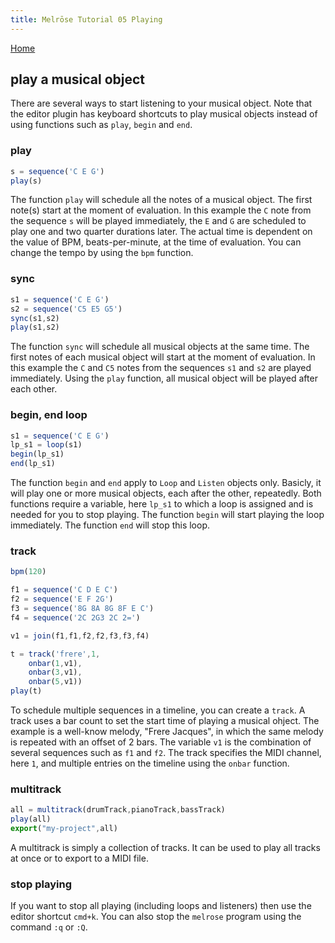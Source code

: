 ```yaml
---
title: Melrōse Tutorial 05 Playing
---
```


[Home](https://emicklei.github.io/melrose)

## play a musical object

There are several ways to start listening to your musical object.
Note that the editor plugin has keyboard shortcuts to play musical objects instead of using functions such as `play`, `begin` and `end`.
### play

```javascript
s = sequence('C E G')
play(s)
```

The function `play` will schedule all the notes of a musical object.
The first note(s) start at the moment of evaluation.
In this example the `C` note from the sequence `s` will be played immediately, the `E` and `G` are scheduled to play one and two quarter durations later.
The actual time is dependent on the value of BPM, beats-per-minute, at the time of evaluation. You can change the tempo by using the `bpm` function.

### sync

```javascript
s1 = sequence('C E G')
s2 = sequence('C5 E5 G5')
sync(s1,s2)
play(s1,s2)
```

The function `sync` will schedule all musical objects at the same time.
The first notes of each musical object will start at the moment of evaluation.
In this example the `C` and `C5` notes from the sequences `s1` and `s2` are played immediately.
Using the `play` function, all musical object will be played after each other.

### begin, end loop

```javascript
s1 = sequence('C E G')
lp_s1 = loop(s1)
begin(lp_s1)
end(lp_s1)
```

The function `begin` and `end` apply to `Loop` and `Listen` objects only.
Basicly, it will play one or more musical objects, each after the other, repeatedly.
Both functions require a variable, here `lp_s1` to which a loop is assigned and is needed for you to stop playing.
The function `begin` will start playing the loop immediately.
The function `end` will stop this loop.

### track

```javascript
bpm(120) 

f1 = sequence('C D E C')
f2 = sequence('E F 2G')
f3 = sequence('8G 8A 8G 8F E C')
f4 = sequence('2C 2G3 2C 2=') 

v1 = join(f1,f1,f2,f2,f3,f3,f4) 

t = track('frere',1,
    onbar(1,v1),
    onbar(3,v1),
    onbar(5,v1))
play(t)
```

To schedule multiple sequences in a timeline, you can create a `track`.
A track uses a bar count to set the start time of playing a musical ohject.
The example is a well-know melody, "Frere Jacques", in which the same melody is repeated with an offset of 2 bars.
The variable `v1` is the combination of several sequences such as `f1` and `f2`.
The track specifies the MIDI channel, here `1`, and multiple entries on the timeline using the `onbar` function.

### multitrack

```javascript
all = multitrack(drumTrack,pianoTrack,bassTrack)
play(all)
export("my-project",all)
```

A multitrack is simply a collection of tracks.
It can be used to play all tracks at once or to export to a MIDI file.

### stop playing

If you want to stop all playing (including loops and listeners) then use the editor shortcut `cmd+k`.
You can also stop the `melrose` program using the command `:q` or `:Q`.
